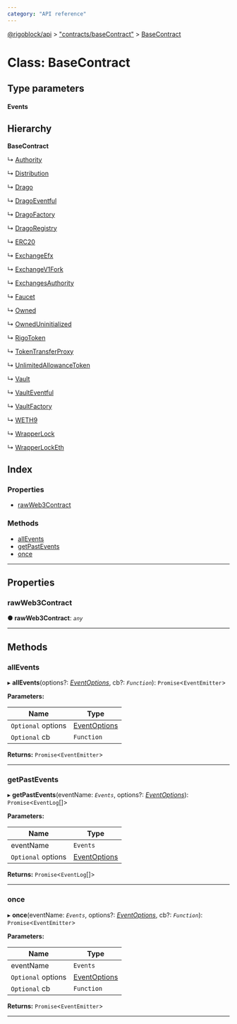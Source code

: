 ```yaml
---
category: "API reference"
---
```



[@rigoblock/api](../quick_start.md) > ["contracts/baseContract"](../modules/_contracts_basecontract_.md) > [BaseContract](../classes/_contracts_basecontract_.basecontract.md)

# Class: BaseContract

## Type parameters
#### Events 
## Hierarchy

**BaseContract**

↳  [Authority](_contracts_models_authority_.authority.md)

↳  [Distribution](_contracts_models_distribution_.distribution.md)

↳  [Drago](_contracts_models_drago_.drago.md)

↳  [DragoEventful](_contracts_models_drago_eventful_.dragoeventful.md)

↳  [DragoFactory](_contracts_models_drago_factory_.dragofactory.md)

↳  [DragoRegistry](_contracts_models_drago_registry_.dragoregistry.md)

↳  [ERC20](_contracts_models_erc20_.erc20.md)

↳  [ExchangeEfx](_contracts_models_exchange_efx_.exchangeefx.md)

↳  [ExchangeV1Fork](_contracts_models_exchange_v1_fork_.exchangev1fork.md)

↳  [ExchangesAuthority](_contracts_models_exchanges_authority_.exchangesauthority.md)

↳  [Faucet](_contracts_models_faucet_.faucet.md)

↳  [Owned](_contracts_models_owned_.owned.md)

↳  [OwnedUninitialized](_contracts_models_owned_uninitialized_.owneduninitialized.md)

↳  [RigoToken](_contracts_models_rigo_token_.rigotoken.md)

↳  [TokenTransferProxy](_contracts_models_token_transfer_proxy_.tokentransferproxy.md)

↳  [UnlimitedAllowanceToken](_contracts_models_unlimited_allowance_token_.unlimitedallowancetoken.md)

↳  [Vault](_contracts_models_vault_.vault.md)

↳  [VaultEventful](_contracts_models_vault_eventful_.vaulteventful.md)

↳  [VaultFactory](_contracts_models_vault_factory_.vaultfactory.md)

↳  [WETH9](_contracts_models_weth9_.weth9.md)

↳  [WrapperLock](_contracts_models_wrapper_lock_.wrapperlock.md)

↳  [WrapperLockEth](_contracts_models_wrapper_lock_eth_.wrapperlocketh.md)

## Index

### Properties

* [rawWeb3Contract](_contracts_basecontract_.basecontract.md#rawweb3contract)

### Methods

* [allEvents](_contracts_basecontract_.basecontract.md#allevents)
* [getPastEvents](_contracts_basecontract_.basecontract.md#getpastevents)
* [once](_contracts_basecontract_.basecontract.md#once)

---

## Properties

<a id="rawweb3contract"></a>

###  rawWeb3Contract

**● rawWeb3Contract**: *`any`*

___

## Methods

<a id="allevents"></a>

###  allEvents

▸ **allEvents**(options?: *[EventOptions](../interfaces/_contracts_basecontract_.eventoptions.md)*, cb?: *`Function`*): `Promise`<`EventEmitter`>

**Parameters:**

| Name | Type |
| ------ | ------ |
| `Optional` options | [EventOptions](../interfaces/_contracts_basecontract_.eventoptions.md) |
| `Optional` cb | `Function` |

**Returns:** `Promise`<`EventEmitter`>

___
<a id="getpastevents"></a>

###  getPastEvents

▸ **getPastEvents**(eventName: *`Events`*, options?: *[EventOptions](../interfaces/_contracts_basecontract_.eventoptions.md)*): `Promise`<`EventLog`[]>

**Parameters:**

| Name | Type |
| ------ | ------ |
| eventName | `Events` |
| `Optional` options | [EventOptions](../interfaces/_contracts_basecontract_.eventoptions.md) |

**Returns:** `Promise`<`EventLog`[]>

___
<a id="once"></a>

###  once

▸ **once**(eventName: *`Events`*, options?: *[EventOptions](../interfaces/_contracts_basecontract_.eventoptions.md)*, cb?: *`Function`*): `Promise`<`EventEmitter`>

**Parameters:**

| Name | Type |
| ------ | ------ |
| eventName | `Events` |
| `Optional` options | [EventOptions](../interfaces/_contracts_basecontract_.eventoptions.md) |
| `Optional` cb | `Function` |

**Returns:** `Promise`<`EventEmitter`>

___

